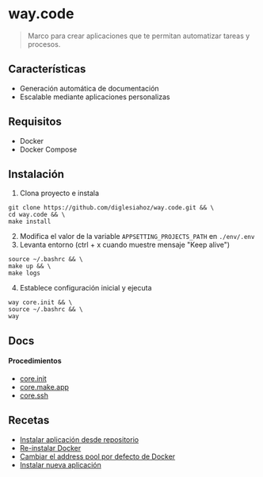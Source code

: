 # way.code

> Marco para crear aplicaciones que te permitan automatizar tareas y procesos.

## Características

* Generación automática de documentación
* Escalable mediante aplicaciones personalizas

## Requisitos

* Docker
* Docker Compose

## Instalación

1. Clona proyecto e instala
```console
git clone https://github.com/diglesiahoz/way.code.git && \
cd way.code && \
make install
```
2. Modifica el valor de la variable ```APPSETTING_PROJECTS_PATH``` en ```./env/.env```
3. Levanta entorno (ctrl + x cuando muestre mensaje "Keep alive")
```console
source ~/.bashrc && \
make up && \
make logs
```
4. Establece configuración inicial y ejecuta
```console
way core.init && \
source ~/.bashrc && \
way
```

## Docs

#### Procedimientos

* [core.init](docs/auto_generated--proc--core.init.md)
* [core.make.app](docs/auto_generated--proc--core.make.app.md)
* [core.ssh](docs/auto_generated--proc--core.ssh.md)
## Recetas

* [Instalar aplicación desde repositorio](docs/auto_generated--proc--core.init--recipe1--instalar_aplicaci_n_desde_repositorio.md)
* [Re-instalar Docker](docs/auto_generated--proc--core.init--recipe2--re_instalar_docker.md)
* [Cambiar el address pool por defecto de Docker](docs/auto_generated--proc--core.init--recipe3--cambiar_el_address_pool_por_defecto_de_docker.md)
* [Instalar nueva aplicación](docs/auto_generated--proc--core.make.app--recipe1--instalar_nueva_aplicaci_n.md)
